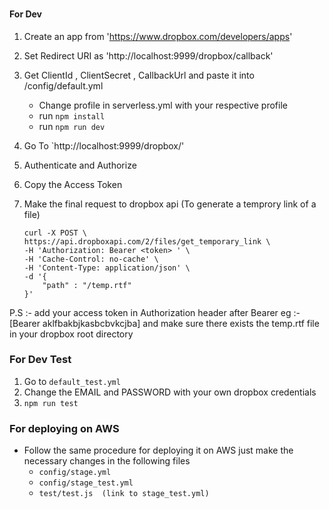 <!--
title: TODO
description: TODO
layout: Doc
framework: v1
platform: AWS
language: nodeJS
authorLink: 'https://github.com/Jay DeshmukhJay Deshmukh'
-->

### 

#### For Dev 
1. Create an app from 'https://www.dropbox.com/developers/apps'
2. Set Redirect URI as 'http://localhost:9999/dropbox/callback'
3. Get ClientId , ClientSecret ,  CallbackUrl and paste it into /config/default.yml
    - Change profile in serverless.yml with your respective profile 
    - run `npm install`
    - run `npm run dev`
4. Go To  `http://localhost:9999/dropbox/'
5. Authenticate and Authorize
6. Copy the Access Token
7. Make the final request to dropbox api (To generate a temprory link of a file)

    ```
    curl -X POST \
    https://api.dropboxapi.com/2/files/get_temporary_link \
    -H 'Authorization: Bearer <token> ' \
    -H 'Cache-Control: no-cache' \
    -H 'Content-Type: application/json' \
    -d '{
        "path" : "/temp.rtf" 
    }'

P.S :-  add your access token in Authorization header after Bearer eg :- [Bearer aklfbakbjkasbcbvkcjba] and make sure there exists the temp.rtf file in your dropbox root directory

### For Dev Test 

1. Go to `default_test.yml`
2. Change the EMAIL and PASSWORD with your own dropbox credentials 
3. `npm run test` 


### For deploying on AWS
-  Follow the same procedure for deploying it on AWS just make the necessary changes in the following files
    - `config/stage.yml`
    - `config/stage_test.yml`
    - `test/test.js  (link to stage_test.yml)`